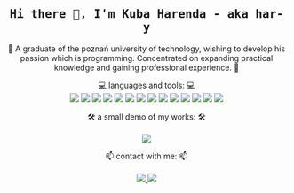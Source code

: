 <h2 align='center'><samp><strong>Hi there 👋, I'm Kuba Harenda - aka har-y</strong></samp></h2>
<p align='center'>💬 A graduate of the poznań university of technology, wishing to develop his passion which is programming. Concentrated on expanding practical knowledge and gaining professional experience. 💬</p>

<p align="center">
💻 languages and tools: 💻
<br>
<img src="https://img.shields.io/badge/-Visual%20Studio-000000?style=flat&logo=visual-studio&logoColor=68217A&labelColor=000000)"/>
<img src="https://img.shields.io/badge/-Visual%20Studio%20Code-000000?style=flat&logo=visual-studio-code&logoColor=2596BE&labelColor=000000)"/>

<img src="https://img.shields.io/badge/-HTML5-000000?style=flat&logo=html5&logoColor=E34F26&labelColor=000000)"/>
<img src="https://img.shields.io/badge/-CSS3-000000?style=flat&logo=css3&logoColor=1572B6&labelColor=000000) "/>
<img src="https://img.shields.io/badge/-Java%20Script-000000?style=flat&logo=javascript&logoColor=F7E018&labelColor=000000)"/>

<img src="https://img.shields.io/badge/-C%20Sharp-000000?style=flat&logo=c-sharp&logoColor=7f3089&labelColor=000000)"/>
<img src="https://img.shields.io/badge/-.NET-000000?style=flat&logo=dot-net&logoColor=7f3089&labelColor=000000)"/>
<img src="https://img.shields.io/badge/-MySQL-000000?style=flat&logo=mysql&logoColor=ffffff&labelColor=000000)"/>

<img src="https://img.shields.io/badge/-Unity-000000?style=flat&logo=unity&logoColor=ffffff&labelColor=000000)"/>

<img src="https://img.shields.io/badge/-Blender-000000?style=flat&logo=blender&logoColor=e77c0c&labelColor=000000)"/>
<img src="https://img.shields.io/badge/-Adobe%20Photoshop-000000?style=flat&logo=adobe-photoshop&logoColor=2596BE&labelColor=000000)"/>

<img src="https://img.shields.io/badge/-Git-000000?style=flat&logo=git&logoColor=F05032&labelColor=000000)"/>
<img src="https://img.shields.io/badge/-GitHub-000000?style=flat&logo=github&logoColor=ffffff&labelColor=000000)"/>

<img src="https://img.shields.io/badge/-Windows-000000?style=flat&logo=windows&logoColor=046ad9&labelColor=000000)"/>
</p>

<p align='center'>🛠️ a small demo of my works: 🛠️
<br>
<br>

<a href="https://simmer.io/@hary">
  <img
    src="https://img.shields.io/badge/-Simmer.io-000000?style=flat&logo=itch-dot-io&logoColor=ffffff&labelColor=000000"
  />
</a></p>

<p align='center'>📫 contact with me: 📫
<br>
<br>  
<a href="https://www.linkedin.com/in/jakub-harenda/">
  <img
    src="https://img.shields.io/badge/LinkedIn-Jakub%20Harenda-blue?logo=Linkedin&logoColor=blue&labelColor=black"
  />
</a>
<a href="mailto:jakub.harenda@gmail.com">
  <img
    src="https://img.shields.io/badge/gmail-jakub.harenda@gmail.com-blue?logo=Gmail&logoColor=blue&labelColor=black"
  />
</a>
</p>
<!--
**har-y/har-y** is a ✨ _special_ ✨ repository because its `README.md` (this file) appears on your GitHub profile.

Here are some ideas to get you started:

- 🔭 I’m currently working on ...
- 🌱 I’m currently learning ...
- 👯 I’m looking to collaborate on ...
- 🤔 I’m looking for help with ...
- 💬 Ask me about ...
- 📫 How to reach me: ...
- 😄 Pronouns: ...
- ⚡ Fun fact: ...
-->

[gitsite]: https://github.com/har-y
[linkedin]: https://www.linkedin.com/in/jakub-harenda/
[facebook]: https://www.facebook.com/jakub.harenda
[simmerdotio]: https://simmer.io/@hary

